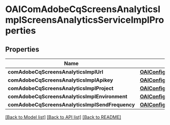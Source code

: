 # OAIComAdobeCqScreensAnalyticsImplScreensAnalyticsServiceImplProperties

## Properties
Name | Type | Description | Notes
------------ | ------------- | ------------- | -------------
**comAdobeCqScreensAnalyticsImplUrl** | [**OAIConfigNodePropertyString***](OAIConfigNodePropertyString.md) |  | [optional] 
**comAdobeCqScreensAnalyticsImplApikey** | [**OAIConfigNodePropertyString***](OAIConfigNodePropertyString.md) |  | [optional] 
**comAdobeCqScreensAnalyticsImplProject** | [**OAIConfigNodePropertyString***](OAIConfigNodePropertyString.md) |  | [optional] 
**comAdobeCqScreensAnalyticsImplEnvironment** | [**OAIConfigNodePropertyDropDown***](OAIConfigNodePropertyDropDown.md) |  | [optional] 
**comAdobeCqScreensAnalyticsImplSendFrequency** | [**OAIConfigNodePropertyInteger***](OAIConfigNodePropertyInteger.md) |  | [optional] 

[[Back to Model list]](../README.md#documentation-for-models) [[Back to API list]](../README.md#documentation-for-api-endpoints) [[Back to README]](../README.md)


